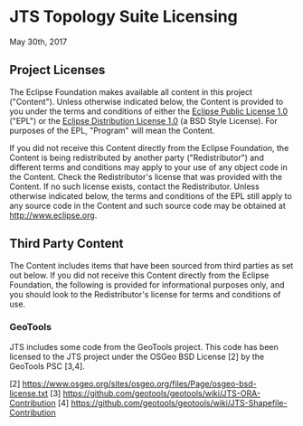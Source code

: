 # JTS Topology Suite Licensing

May 30th, 2017

## Project Licenses

The Eclipse Foundation makes available all content in this project ("Content"). Unless otherwise indicated below, the Content is provided to you under the terms and conditions of either the [Eclipse Public License 1.0](https://www.eclipse.org/legal/epl-v10.html) ("EPL") or the [Eclipse Distribution License 1.0](http://www.eclipse.org/org/documents/edl-v10.php) (a BSD Style License).  For purposes of the EPL, "Program" will mean the Content.

If you did not receive this Content directly from the Eclipse Foundation, the Content is being redistributed by another party ("Redistributor") and different terms and conditions may apply to your use of any object code in the Content. Check the Redistributor's license that was provided with the Content. If no such license exists, contact the Redistributor. Unless otherwise indicated below, the terms and conditions of the EPL still apply to any source code in the Content and such source code may be obtained at http://www.eclipse.org.

## Third Party Content

The Content includes items that have been sourced from third parties as set out below. If you did not receive this Content directly from the Eclipse Foundation, the following is provided for informational purposes only, and you should look to the Redistributor's license for terms and conditions of use.

### GeoTools 

JTS includes some code from the GeoTools project.  This code has been licensed to the JTS project under the OSGeo BSD License [2] by the GeoTools PSC [3,4].

[2] https://www.osgeo.org/sites/osgeo.org/files/Page/osgeo-bsd-license.txt
[3] https://github.com/geotools/geotools/wiki/JTS-ORA-Contribution
[4] https://github.com/geotools/geotools/wiki/JTS-Shapefile-Contribution
